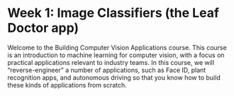 # Week 1: Image Classifiers (the Leaf Doctor app)

Welcome to the Building Computer Vision Applications course. This course is an introduction to machine learning for computer vision, with a focus on practical applications relevant to industry teams. In this course, we will “reverse-engineer” a number of applications, such as Face ID, plant recognition apps, and autonomous driving so that you know how to build these kinds of applications from scratch.

